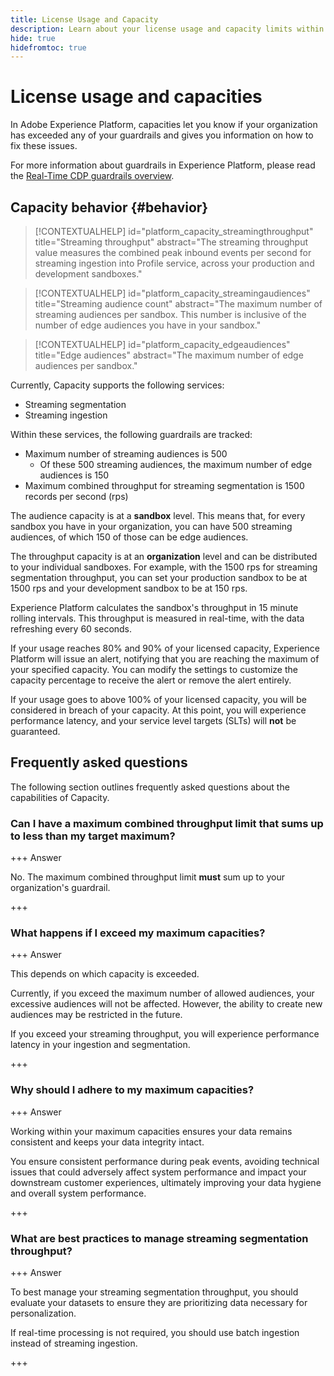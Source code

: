 ```yaml
---
title: License Usage and Capacity
description: Learn about your license usage and capacity limits within Adobe Experience Platform. 
hide: true
hidefromtoc: true
---
```


# License usage and capacities

In Adobe Experience Platform, capacities let you know if your organization has exceeded any of your guardrails and gives you information on how to fix these issues. 

For more information about guardrails in Experience Platform, please read the [Real-Time CDP guardrails overview](../../rtcdp/guardrails/overview.md).

## Capacity behavior {#behavior}

>[!CONTEXTUALHELP]
>id="platform_capacity_streamingthroughput"
>title="Streaming throughput"
>abstract="The streaming throughput value measures the combined peak inbound events per second for streaming ingestion into Profile service, across your production and development sandboxes."

>[!CONTEXTUALHELP]
>id="platform_capacity_streamingaudiences"
>title="Streaming audience count"
>abstract="The maximum number of streaming audiences per sandbox. This number is inclusive of the number of edge audiences you have in your sandbox."

>[!CONTEXTUALHELP]
>id="platform_capacity_edgeaudiences"
>title="Edge audiences"
>abstract="The maximum number of edge audiences per sandbox."

Currently, Capacity supports the following services:

- Streaming segmentation
- Streaming ingestion

Within these services, the following guardrails are tracked:

- Maximum number of streaming audiences is 500
  - Of these 500 streaming audiences, the maximum number of edge audiences is 150
- Maximum combined throughput for streaming segmentation is 1500 records per second (rps)

The audience capacity is at a **sandbox** level. This means that, for every sandbox you have in your organization, you can have 500 streaming audiences, of which 150 of those can be edge audiences.

The throughput capacity is at an **organization** level and can be distributed to your individual sandboxes. For example, with the 1500 rps for streaming segmentation throughput, you can set your production sandbox to be at 1500 rps and your development sandbox to be at 150 rps.

Experience Platform calculates the sandbox's throughput in 15 minute rolling intervals. This throughput is measured in real-time, with the data refreshing every 60 seconds.

If your usage reaches 80% and 90% of your licensed capacity, Experience Platform will issue an alert, notifying that you are reaching the maximum of your specified capacity. You can modify the settings to customize the capacity percentage to receive the alert or remove the alert entirely.

If your usage goes to above 100% of your licensed capacity, you will be considered in breach of your capacity. At this point, you will experience performance latency, and your service level targets (SLTs) will **not** be guaranteed.

## Frequently asked questions

The following section outlines frequently asked questions about the capabilities of Capacity.

### Can I have a maximum combined throughput limit that sums up to less than my target maximum?

+++ Answer

No. The maximum combined throughput limit **must** sum up to your organization's guardrail. 

+++

### What happens if I exceed my maximum capacities?

+++ Answer

This depends on which capacity is exceeded. 

Currently, if you exceed the maximum number of allowed audiences, your excessive audiences will not be affected. However, the ability to create new audiences may be restricted in the future.

If you exceed your streaming throughput, you will experience performance latency in your ingestion and segmentation. 

+++

### Why should I adhere to my maximum capacities?

+++ Answer

Working within your maximum capacities ensures your data remains consistent and keeps your data integrity intact.

You ensure consistent performance during peak events, avoiding technical issues that could adversely affect system performance and impact your downstream customer experiences, ultimately improving your data hygiene and overall system performance.

+++

### What are best practices to manage streaming segmentation throughput?

+++ Answer

To best manage your streaming segmentation throughput, you should evaluate your datasets to ensure they are prioritizing data necessary for personalization. 


If real-time processing is not required, you should use batch ingestion instead of streaming ingestion.

+++
